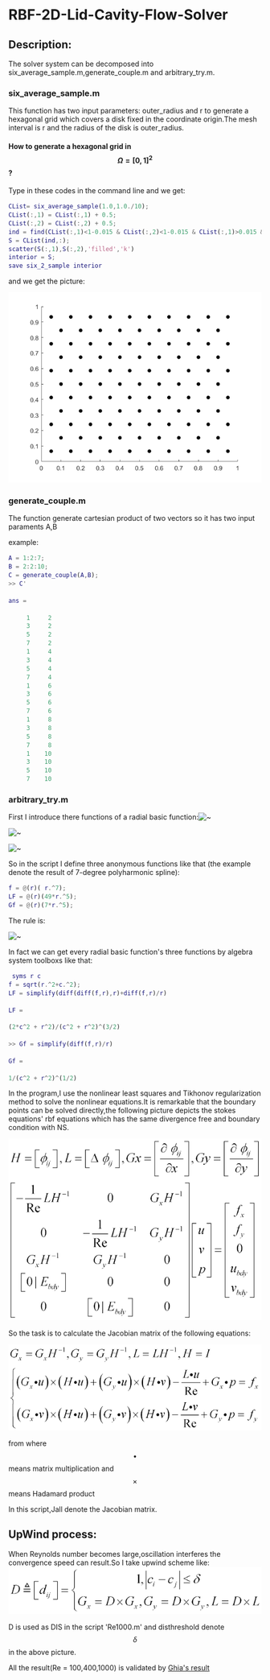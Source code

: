 # RBF-2D-Lid-Cavity-Flow-Solver

## Description:

The solver system can be decomposed into six_average_sample.m,generate_couple.m and arbitrary_try.m.

### six_average_sample.m

This function has two input parameters: outer_radius and r to generate a hexagonal grid which covers a disk fixed in the coordinate origin.The mesh interval is r and the radius of the disk is outer_radius.

#### How to generate a hexagonal grid in $$\Omega=[0,1]^2$$?

Type in these codes in the command line and we get:

```matlab
CList= six_average_sample(1.0,1.0./10);
CList(:,1) = CList(:,1) + 0.5;
CList(:,2) = CList(:,2) + 0.5;
ind = find(CList(:,1)<1-0.015 & CList(:,2)<1-0.015 & CList(:,1)>0.015 & CList(:,2)>0.015);
S = CList(ind,:);
scatter(S(:,1),S(:,2),'filled','k')
interior = S;
save six_2_sample interior
```

and we get the picture:

![untitled](./untitled.png)

### generate_couple.m

The function generate cartesian product of two vectors so it has two input paraments A,B

example:

```matlab
A = 1:2:7;
B = 2:2:10;
C = generate_couple(A,B);
>> C'

ans =

     1     2
     3     2
     5     2
     7     2
     1     4
     3     4
     5     4
     7     4
     1     6
     3     6
     5     6
     7     6
     1     8
     3     8
     5     8
     7     8
     1    10
     3    10
     5    10
     7    10
```

### arbitrary_try.m

First I introduce there functions of a radial basic function:![~](https://latex.codecogs.com/svg.image?\phi&space;\left(&space;r&space;\right))

![~](https://latex.codecogs.com/svg.image?\Delta&space;\phi&space;\left(&space;r&space;\right)&space;=&space;\frac{{{d^2}\phi&space;\left(&space;r&space;\right)}}{{d{r^2}}}&space;&plus;&space;\frac{{d&space;-&space;1}}{r}\frac{{d\phi&space;\left(&space;r&space;\right)}}{{dr}},d&space;=&space;2)

![~](https://latex.codecogs.com/svg.image?\frac{{\partial&space;\phi&space;\left(&space;r&space;\right)}}{{\partial&space;x}}&space;=&space;\frac{{d\phi&space;\left(&space;r&space;\right)}}{{dr}}\frac{x}{r},\frac{{\partial&space;\phi&space;\left(&space;r&space;\right)}}{{\partial&space;y}}&space;=&space;\frac{{d\phi&space;\left(&space;r&space;\right)}}{{dr}}\frac{y}{r})

So in the script I define three anonymous functions like that (the example denote the result of  7-degree polyharmonic spline):

```matlab
f = @(r)( r.^7);
LF = @(r)(49*r.^5);
Gf = @(r)(7*r.^5);
```

The rule is:

![~](https://latex.codecogs.com/svg.image?f&space;=&space;\phi&space;\left(&space;r&space;\right),LF&space;=&space;\Delta&space;\phi&space;\left(&space;r&space;\right),Gf&space;=&space;\frac{1}{r}\frac{{d\phi&space;\left(&space;r&space;\right)}}{{dr}})

In fact we can get every radial basic function's three functions by algebra system toolboxs like that:

```matlab
 syms r c
f = sqrt(r.^2+c.^2);
LF = simplify(diff(diff(f,r),r)+diff(f,r)/r)
 
LF =
 
(2*c^2 + r^2)/(c^2 + r^2)^(3/2)
 
>> Gf = simplify(diff(f,r)/r)
 
Gf =
 
1/(c^2 + r^2)^(1/2)
```

In the program,I use the nonlinear least squares and Tikhonov regularization method to solve the nonlinear equations.It is remarkable that the boundary points can be solved directly,the following picture depicts the stokes equations' rbf equations which has the same divergence free and  boundary condition with NS.

![1](./1.gif)

So the task is to calculate the Jacobian matrix of the following equations:

![2](./2.gif)

from where $$\bullet$$means matrix multiplication and $$\times$$means Hadamard product

In this script,Jall denote the Jacobian matrix.

## UpWind process:

When Reynolds number becomes large,oscillation interferes the convergence speed can result.So I take upwind scheme like:
![3](./3.gif)

D is used as DIS in the script 'Re1000.m' and disthreshold denote $$\delta$$ in the above picture.

All the result(Re = 100,400,1000) is validated by [Ghia's result](https://www.sciencedirect.com/science/article/pii/0021999182900584)





